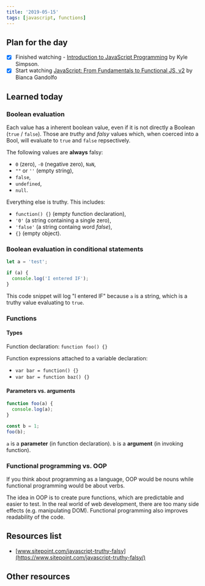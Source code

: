 ```yaml
---
title: '2019-05-15'
tags: [javascript, functions]
---
```


## Plan for the day

- [x] Finished watching - [Introduction to JavaScript Programming](https://frontendmasters.com/courses/javascript-basics/) by Kyle Simpson.
- [x] Start watching [JavaScript: From Fundamentals to Functional JS, v2](https://frontendmasters.com/courses/js-fundamentals-functional-v2/) by Bianca Gandolfo

## Learned today

### Boolean evaluation

Each value has a inherent boolean value, even if it is not directly a Boolean (`true` / `false`). Those are _truthy_ and _falsy_ values which, when coerced into a Bool, will evaluate to `true` and `false` repsectively.

The following values are **always** falsy:

- `0` (zero), `-0` (negative zero), `NaN`,
- `""` or `''` (empty string),
- `false`,
- `undefined`,
- `null`.

Everything else is truthy. This includes:

- `function() {}` (empty function declaration),
- `'0'` (a string containing a single zero),
- `'false'` (a string containg word _false_),
- `{}` (empty object).

### Boolean evaluation in conditional statements

```javascript
let a = 'test';

if (a) {
  console.log('I entered IF');
}
```

This code snippet will log "I entered IF" because `a` is a string, which is a truthy value evaluating to `true`.

### Functions

#### Types

Function declaration: `function foo() {}`

Function expressions attached to a variable declaration:

- `var bar = function() {}`
- `var bar = function baz() {}`

#### Parameters vs. arguments

```javascript
function foo(a) {
  console.log(a);
}

const b = 1;
foo(b);
```

`a` is a **parameter** (in function declaration).
`b` is a **argument** (in invoking function).

### Functional programming vs. OOP

If you think about programming as a language, OOP would be nouns while functional programming would be about verbs.

The idea in OOP is to create pure functions, which are predictable and easier to test. In the real world of web development, there are too many side effects (e.g. manipulating DOM). Functional programming also improves readability of the code.

## Resources list

- [www.sitepoint.com/javascript-truthy-falsy](https://www.sitepoint.com/javascript-truthy-falsy/)

## Other resources
